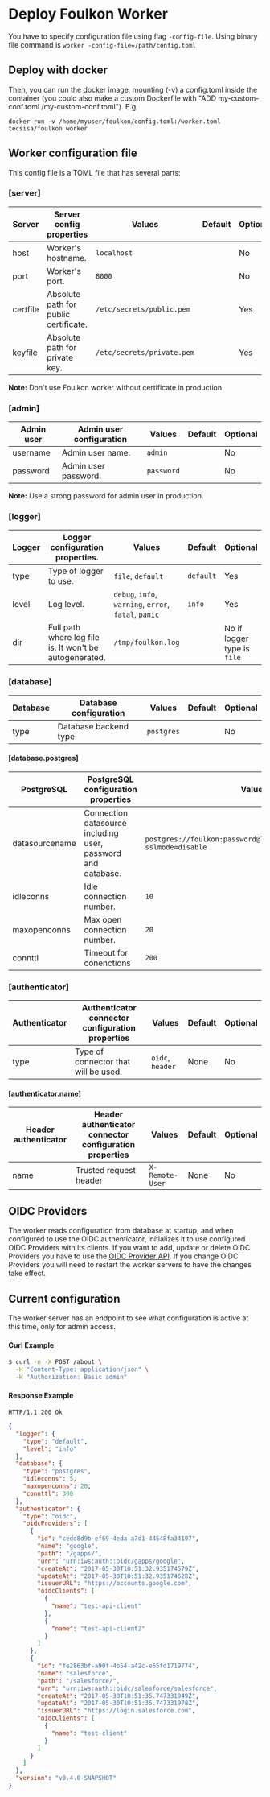 # Deploy Foulkon Worker

 You have to specify configuration file using flag `-config-file`. Using binary file command is `worker -config-file=/path/config.toml`

## Deploy with docker
Then, you can run the docker image, mounting (-v) a config.toml inside the container (you could also make a custom Dockerfile with "ADD my-custom-conf.toml /my-custom-conf.toml").
E.g.
 ```
 docker run -v /home/myuser/foulkon/config.toml:/worker.toml tecsisa/foulkon worker
 ```

## Worker configuration file
 This config file is a TOML file that has several parts:

### [server]
| Server   | Server config properties              | Values                     | Default | Optional |
|----------|---------------------------------------|----------------------------|---------|----------|
| host     | Worker's hostname.                    | `localhost`                |         | No       |
| port     | Worker's port.                        | `8000`                     |         | No       |
| certfile | Absolute path for public certificate. | `/etc/secrets/public.pem`  |         | Yes      |
| keyfile  | Absolute path for private key.        | `/etc/secrets/private.pem` |         | Yes      |

__Note:__ Don't use Foulkon worker without certificate in production.

### [admin]
| Admin user | Admin user configuration | Values     | Default | Optional |
|------------|--------------------------|------------|---------|----------|
| username   | Admin user name.         | `admin`    |         | No       |
| password   | Admin user password.     | `password` |         | No       |

__Note:__ Use a strong password for admin user in production.

### [logger]
| Logger | Logger configuration properties.                        | Values                                                | Default   | Optional                    |
|--------|---------------------------------------------------------|-------------------------------------------------------|-----------|-----------------------------|
| type   | Type of logger to use.                                  | `file`, `default`                                     | `default` | Yes                         |
| level  | Log level.                                              | `debug`, `info`, `warning`, `error`, `fatal`, `panic` | `info`    | Yes                         |
| dir    | Full path where log file is. It won't be autogenerated. | `/tmp/foulkon.log`                                    |           | No if logger type is `file` |

### [database]
| Database | Database configuration | Values     | Default | Optional |
|----------|------------------------|------------|---------|----------|
| type     | Database backend type  | `postgres` |         | No       |

#### [database.postgres]
| PostgreSQL     | PostgreSQL configuration properties                          | Values                                                                 | Default | Optional |
|----------------|--------------------------------------------------------------|------------------------------------------------------------------------|---------|----------|
| datasourcename | Connection datasource including user, password and database. | `postgres://foulkon:password@localhost:5432/foulkondb?sslmode=disable` |         | No       |
| idleconns      | Idle connection number.                                      | `10`                                                                   | 5       | Yes      |
| maxopenconns   | Max open connection number.                                  | `20`                                                                   | 20      | Yes      |
| connttl        | Timeout for conenctions                                      | `200`                                                                  | 300     | Yes      |

### [authenticator]
| Authenticator | Authenticator connector configuration properties | Values           | Default | Optional |
|---------------|--------------------------------------------------|------------------|---------|----------|
| type          | Type of connector that will be used.             | `oidc`, `header` | None    | No       |

#### [authenticator.name]
| Header authenticator | Header authenticator connector configuration properties | Values           | Default | Optional |
|----------------------|---------------------------------------------------------|------------------|---------|----------|
| name                 | Trusted request header                                  | `X-Remote-User`  | None    | No       |

## OIDC Providers
The worker reads configuration from database at startup, and when configured to use the OIDC authenticator, initializes it to use configured OIDC Providers with its clients.
If you want to add, update or delete OIDC Providers you have to use the [OIDC Provider API](../api/oidc_provider.md).
If you change OIDC Providers you will need to restart the worker servers to have the changes take effect.

## Current configuration
The worker server has an endpoint to see what configuration is active at this time, only for admin access.

#### Curl Example

```bash
$ curl -n -X POST /about \
  -H "Content-Type: application/json" \
  -H "Authorization: Basic admin"
```


#### Response Example

```
HTTP/1.1 200 Ok
```

```json
{
  "logger": {
    "type": "default",
    "level": "info"
  },
  "database": {
    "type": "postgres",
    "idleconns": 5,
    "maxopenconns": 20,
    "connttl": 300
  },
  "authenticator": {
    "type": "oidc",
    "oidcProviders": [
      {
        "id": "cedd8d9b-ef69-4eda-a7d1-44548fa34107",
        "name": "google",
        "path": "/gapps/",
        "urn": "urn:iws:auth::oidc/gapps/google",
        "createAt": "2017-05-30T10:51:32.935174579Z",
        "updateAt": "2017-05-30T10:51:32.935174628Z",
        "issuerURL": "https://accounts.google.com",
        "oidcClients": [
          {
            "name": "test-api-client"
          },
          {
            "name": "test-api-client2"
          }
        ]
      },
      {
        "id": "fe2863bf-a90f-4b54-a42c-e65fd1719774",
        "name": "salesforce",
        "path": "/salesforce/",
        "urn": "urn:iws:auth::oidc/salesforce/salesforce",
        "createAt": "2017-05-30T10:51:35.747331949Z",
        "updateAt": "2017-05-30T10:51:35.747331978Z",
        "issuerURL": "https://login.salesforce.com",
        "oidcClients": [
          {
            "name": "test-client"
          }
        ]
      }
    ]
  },
  "version": "v0.4.0-SNAPSHOT"
}
```
